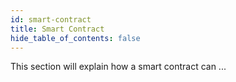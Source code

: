 ```yaml
---
id: smart-contract
title: Smart Contract
hide_table_of_contents: false
---
```


This section will explain how a smart contract can ...